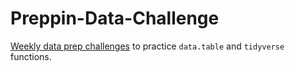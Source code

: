 # Preppin-Data-Challenge

[Weekly data prep challenges](https://preppindata.blogspot.com) to practice `data.table` and `tidyverse` functions.
